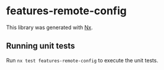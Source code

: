 # features-remote-config

This library was generated with [Nx](https://nx.dev).

## Running unit tests

Run `nx test features-remote-config` to execute the unit tests.

